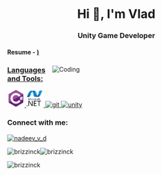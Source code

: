 ﻿<h1 align="center">Hi 👋, I'm Vlad</h1>
<h3 align="center">Unity Game Developer</h3>

<h4 align="left">Resume - <a href="https://resume.io/r/S7kJC3EjI">)</h4>

<img align="right" alt="Coding" width="400" src="https://cdn.dribbble.com/users/330915/screenshots/3587000/10_coding_dribbble.gif">
<h3 align="left">Languages and Tools:</h3>
<p align="left"> <a href="https://www.w3schools.com/cs/" target="_blank" rel="noreferrer"> <img src="https://raw.githubusercontent.com/devicons/devicon/master/icons/csharp/csharp-original.svg" alt="csharp" width="40" height="40"/> </a> <a href="https://dotnet.microsoft.com/" target="_blank" rel="noreferrer"> <img src="https://raw.githubusercontent.com/devicons/devicon/master/icons/dot-net/dot-net-original-wordmark.svg" alt="dotnet" width="40" height="40"/> </a> <a href="https://git-scm.com/" target="_blank" rel="noreferrer"> <img src="https://www.vectorlogo.zone/logos/git-scm/git-scm-icon.svg" alt="git" width="40" height="40"/> </a> <a href="https://unity.com/" target="_blank" rel="noreferrer"> <img src="https://www.vectorlogo.zone/logos/unity3d/unity3d-icon.svg" alt="unity" width="40" height="40"/> </a> </p>

<h3 align="left">Connect with me:</h3>
<p align="left">
<a href="https://t.me/skalse_456" target="blank"><img align="center" src="https://upload.wikimedia.org/wikipedia/commons/thumb/8/82/Telegram_logo.svg/2048px-Telegram_logo.svg.png" alt="nadeev_v_d" height="40" width="40" /></a>
</p>


<p><img align="left" src="https://github-readme-stats.vercel.app/api/top-langs?username=brizzinck&show_icons=true&locale=en&layout=compact" alt="brizzinck" /></p>

<p>&nbsp;<img align="left" src="https://github-readme-stats.vercel.app/api?username=brizzinck&show_icons=true&locale=en" alt="brizzinck" /></p>

<p><img align="left" src="https://github-readme-streak-stats.herokuapp.com/?user=brizzinck" alt="brizzinck" /></p>